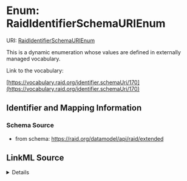 # Enum: RaidIdentifierSchemaURIEnum 



URI: [RaidIdentifierSchemaURIEnum](../enums/RaidIdentifierSchemaURIEnum.md)


This is a dynamic enumeration whose values are defined in externally managed vocabulary. 

Link to the vocabulary:

[https://vocabulary.raid.org/identifier.schemaUri/170](https://vocabulary.raid.org/identifier.schemaUri/170)












## Identifier and Mapping Information







### Schema Source


* from schema: https://raid.org/datamodel/api/raid/extended







## LinkML Source

<details>
```yaml
name: RaidIdentifierSchemaURIEnum
from_schema: https://raid.org/datamodel/api/raid/extended
rank: 1000
reachable_from:
  source_ontology: https://vocabs.ardc.edu.au/repository/api/sparql/raid_research-activity-identifier-raid-controlled-lists_raid-cl-v1-1
  source_nodes:
  - https://vocabulary.raid.org/identifier.schemaUri/170
  relationship_types:
  - skos:hasTopConcept
  is_direct: true
  include_self: false
  traverse_up: false

```
</details>